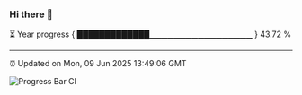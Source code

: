 ### Hi there 👋

⏳ Year progress { █████████████▁▁▁▁▁▁▁▁▁▁▁▁▁▁▁▁▁ } 43.72 %

---

⏰ Updated on Mon, 09 Jun 2025 13:49:06 GMT

![Progress Bar CI](https://github.com/IshwaranRudhara/GIT-ACTION/workflows/Progress%20Bar%20CI/badge.svg)
